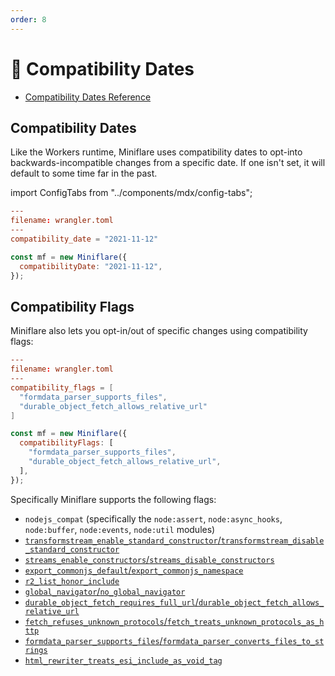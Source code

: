```yaml
---
order: 8
---
```


# 📅 Compatibility Dates

- [Compatibility Dates Reference](https://developers.cloudflare.com/workers/platform/compatibility-dates)

## Compatibility Dates

Like the Workers runtime, Miniflare uses compatibility dates to opt-into
backwards-incompatible changes from a specific date. If one isn't set, it will
default to some time far in the past.

import ConfigTabs from "../components/mdx/config-tabs";

<ConfigTabs>

```toml
---
filename: wrangler.toml
---
compatibility_date = "2021-11-12"
```

```js
const mf = new Miniflare({
  compatibilityDate: "2021-11-12",
});
```

</ConfigTabs>

## Compatibility Flags

Miniflare also lets you opt-in/out of specific changes using compatibility
flags:

<ConfigTabs>

```toml
---
filename: wrangler.toml
---
compatibility_flags = [
  "formdata_parser_supports_files",
  "durable_object_fetch_allows_relative_url"
]
```

```js
const mf = new Miniflare({
  compatibilityFlags: [
    "formdata_parser_supports_files",
    "durable_object_fetch_allows_relative_url",
  ],
});
```

</ConfigTabs>

Specifically Miniflare supports the following flags:

- `nodejs_compat` (specifically the `node:assert`, `node:async_hooks`,
  `node:buffer`, `node:events`, `node:util` modules)
- [`transformstream_enable_standard_constructor`/`transformstream_disable_standard_constructor`](https://developers.cloudflare.com/workers/platform/compatibility-dates#compliant-transformstream-constructor)
- [`streams_enable_constructors`/`streams_disable_constructors`](https://developers.cloudflare.com/workers/platform/compatibility-dates#streams-constructors)
- [`export_commonjs_default`/`export_commonjs_namespace`](https://developers.cloudflare.com/workers/platform/compatibility-dates#commonjs-modules-do-not-export-a-module-namespace)
- [`r2_list_honor_include`](https://developers.cloudflare.com/workers/platform/compatibility-dates#r2-bucket-list-respects-the-include-option)
- [`global_navigator`/`no_global_navigator`](https://developers.cloudflare.com/workers/platform/compatibility-dates#global-navigator)
- [`durable_object_fetch_requires_full_url`/`durable_object_fetch_allows_relative_url`](https://developers.cloudflare.com/workers/platform/compatibility-dates#durable-object-stubfetch-requires-a-full-url)
- [`fetch_refuses_unknown_protocols`/`fetch_treats_unknown_protocols_as_http`](https://developers.cloudflare.com/workers/platform/compatibility-dates#fetch-improperly-interprets-unknown-protocols-as-http)
- [`formdata_parser_supports_files`/`formdata_parser_converts_files_to_strings`](https://developers.cloudflare.com/workers/platform/compatibility-dates#formdata-parsing-supports-file)
- [`html_rewriter_treats_esi_include_as_void_tag`](https://developers.cloudflare.com/workers/platform/compatibility-dates#htmlrewriter-handling-of-esiinclude)

